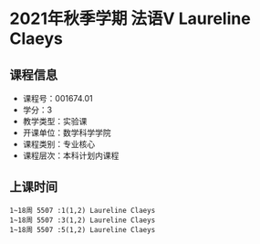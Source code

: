 # 2021年秋季学期 法语Ⅴ Laureline Claeys






## 课程信息

- 课程号：001674.01
- 学分：3
- 教学类型：实验课
- 开课单位：数学科学学院
- 课程类别：专业核心
- 课程层次：本科计划内课程

## 上课时间

```
1~18周 5507 :1(1,2) Laureline Claeys
1~18周 5507 :3(1,2) Laureline Claeys
1~18周 5507 :5(1,2) Laureline Claeys
```

